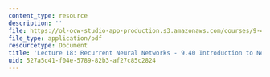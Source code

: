 ```yaml
---
content_type: resource
description: ''
file: https://ol-ocw-studio-app-production.s3.amazonaws.com/courses/9-40-introduction-to-neural-computation-spring-2018/527a5c41f04e578982b3af27c85c2824_MIT9_40S18_Lec18.pdf
file_type: application/pdf
resourcetype: Document
title: 'Lecture 18: Recurrent Neural Networks - 9.40 Introduction to Neural Computation'
uid: 527a5c41-f04e-5789-82b3-af27c85c2824
---
```

